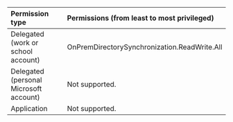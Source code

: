 | Permission type                        | Permissions (from least to most privileged)  |
| :------------------------------------- | :------------------------------------------- |
| Delegated (work or school account)     | OnPremDirectorySynchronization.ReadWrite.All |
| Delegated (personal Microsoft account) | Not supported.                               |
| Application                            | Not supported.                               |